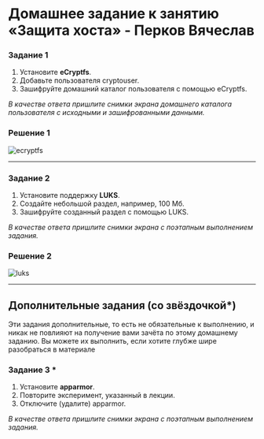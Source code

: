 # Домашнее задание к занятию «Защита хоста» - Перков Вячеслав

### Задание 1

1. Установите **eCryptfs**.
2. Добавьте пользователя cryptouser.
3. Зашифруйте домашний каталог пользователя с помощью eCryptfs.

_В качестве ответа пришлите снимки экрана домашнего каталога пользователя с исходными и зашифрованными данными._

### Решение 1

![ecryptfs]()

---

### Задание 2

1. Установите поддержку **LUKS**.
2. Создайте небольшой раздел, например, 100 Мб.
3. Зашифруйте созданный раздел с помощью LUKS.

_В качестве ответа пришлите снимки экрана с поэтапным выполнением задания._

### Решение 2

![luks]()

---

## Дополнительные задания (со звёздочкой\*)

Эти задания дополнительные, то есть не обязательные к выполнению, и никак не повлияют на получение вами зачёта по этому домашнему заданию. Вы можете их выполнить, если хотите глубже шире разобраться в материале

### Задание 3 \*

1. Установите **apparmor**.
2. Повторите эксперимент, указанный в лекции.
3. Отключите (удалите) apparmor.

_В качестве ответа пришлите снимки экрана с поэтапным выполнением задания._
